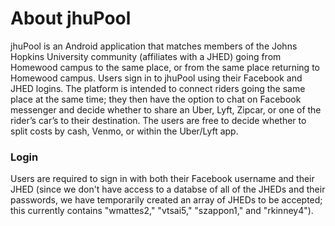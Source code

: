 # About jhuPool #

jhuPool is an Android application that matches members of the Johns Hopkins University community (affiliates with a JHED) going from Homewood campus to the same place, or from the same place returning to Homewood campus. Users sign in to jhuPool using their Facebook and JHED logins. The platform is intended to connect riders going the same place at the same time; they  then have the option to chat on Facebook messenger and decide whether to share an Uber, Lyft, Zipcar, or one of the rider’s car’s to their destination. The users are free to decide whether to split costs by cash, Venmo, or within the Uber/Lyft app.

### Login ###

Users are required to sign in with both their Facebook username and their JHED (since we don't have access to a databse of all of the JHEDs and their passwords, we have temporarily created an array of JHEDs to be accepted; this currently contains "wmattes2," "vtsai5," "szappon1," and "rkinney4").
